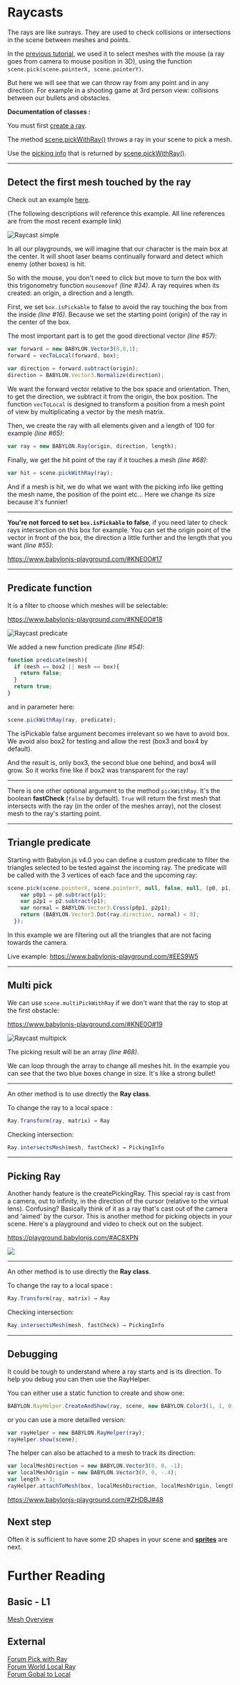 # Raycasts 

The rays are like sunrays.
They are used to check collisions or intersections in the scene between meshes and points.

In the [previous tutorial](/babylon101/picking_collisions), we used it to select meshes with the mouse (a ray goes from camera to mouse position in 3D),
using the function `scene.pick(scene.pointerX, scene.pointerY)`.

But here we will see that we can throw ray from any point and in any direction. 
For example in a shooting game at 3rd person view: collisions between our bullets and obstacles.

**Documentation of classes :**

You must first [create a ray](/api/classes/babylon.ray.html).

The method [scene.pickWithRay()](/api/classes/babylon.scene.html#pickwithray) throws a ray in your scene to pick a mesh.

Use the [picking info](/api/classes/babylon.pickinginfo.html) that is returned by [scene.pickWithRay()](/api/classes/babylon.scene.html#pickwithray).

______

## Detect the first mesh touched by the ray ##

 Check out an example [here](https://www.babylonjs-playground.com/#KNE0O#84).

 (The following descriptions will reference this example. All line references are from the most recent example link)

![Raycast simple](/img/how_to/raycast01.jpg)

In all our playgrounds, we will imagine that our character is the main box at the center.
It will shoot laser beams continually forward and detect which enemy (other boxes) is hit.

So with the mouse, you don't need to click but move to turn the box with this trigonometry function `mousemovef` *(line #34)*. 
A ray requires when its created: an origin, a direction and a length. 

First, we set `box.isPickable` to false to avoid the ray touching the box from the inside *(line #16)*.
Because we set the starting point (origin) of the ray in the center of the box.

The most important part is to get the good directional vector *(line #57)*:
		
```javascript
var forward = new BABYLON.Vector3(0,0,1);		
forward = vecToLocal(forward, box);
	
var direction = forward.subtract(origin);
direction = BABYLON.Vector3.Normalize(direction);
```
		
We want the forward vector relative to the box space and orientation. 
Then, to get the direction, we subtract it from the origin, the box position.
The function `vecToLocal` is designed to transform a position from a mesh point of view by multiplicating a vector by the mesh matrix.

Then, we create the ray with all elements given and a length of 100 for example *(line #65)*:

```javascript
var ray = new BABYLON.Ray(origin, direction, length);
```

Finally, we get the hit point of the ray if it touches a mesh *(line #68)*:

```javascript
var hit = scene.pickWithRay(ray);
```

And if a mesh is hit, we do what we want with the picking info like getting the mesh name, the position of the point etc...
Here we change its size because it's funnier! 

---

**You're not forced to set `box.isPickable` to false**, if you need later to check rays intersection on this box for example. 
You can set the origin point of the vector in front of the box, the direction a little further and the length that you want *(line #55)*:

 https://www.babylonjs-playground.com/#KNE0O#17


-----

## Predicate function ##

It is a filter to choose which meshes will be selectable:

https://www.babylonjs-playground.com/#KNE0O#18

![Raycast predicate](/img/how_to/raycast02.jpg)

We added a new function predicate *(line #54)*:

```javascript
function predicate(mesh){
  if (mesh == box2 || mesh == box){
    return false;
  }
  return true;
}
```

and in parameter here:

```javascript
scene.pickWithRay(ray, predicate);
```

The isPickable false argument becomes irrelevant so we have to avoid box.
We avoid also box2 for testing and allow the rest (box3 and box4 by default).

And the result is, only box3, the second blue one behind, and box4 will grow.
So it works fine like if box2 was transparent for the ray!  

---

There is one other optional argument to the method `pickWithRay`. It's the boolean **fastCheck** (`false` by default).
`True` will return the first mesh that intersects with the ray (in the order of the meshes array), not the closest mesh to the ray's starting point.

---

## Triangle predicate ## 

Starting with Babylon.js v4.0 you can define a custom predicate to filter the triangles selected to be tested against the incoming ray. The predicate will be called with the 3 vertices of each face and the upcoming ray:

```javascript
scene.pick(scene.pointerX, scene.pointerY, null, false, null, (p0, p1, p2, ray) => {
    var p0p1 = p0.subtract(p1);
    var p2p1 = p2.subtract(p1);
    var normal = BABYLON.Vector3.Cross(p0p1, p2p1);
    return (BABYLON.Vector3.Dot(ray.direction, normal) < 0);
  });
```

In this example we are filtering out all the triangles that are not facing towards the camera.

Live example: https://www.babylonjs-playground.com/#EES9W5

---

## Multi pick ## 

We can use `scene.multiPickWithRay` if we don't want that the ray to stop at the first obstacle: 

 https://www.babylonjs-playground.com/#KNE0O#19

![Raycast multipick](/img/how_to/raycast02.jpg)

The picking result will be an array *(line #68)*.

We can loop through the array to change all meshes hit. In the example you can see that the two blue boxes change in size. 
It's like a strong bullet! 

---

An other method is to use directly the **Ray class**.

To change the ray to a local space :

```javascript
Ray.Transform(ray, matrix) → Ray
```

Checking intersection:

```javascript
Ray.intersectsMesh(mesh, fastCheck) → PickingInfo
```

---

## Picking Ray ## 

Another handy feature is the createPickingRay. This special ray is cast from a camera, out to infinity, in the direction of the cursor (relative to the virtual lens). Confusing? Basically think of it as a ray that's cast out of the camera and 'aimed' by the cursor. This is another method for picking objects in your scene. Here's a playground and video to check out on the subject. 

 https://playground.babylonjs.com/#AC8XPN

[![](http://img.youtube.com/vi/dgsWKpa7RcY/0.jpg)](http://www.youtube.com/watch?v=dgsWKpa7RcY "Picking Meshes with Rays")

---

An other method is to use directly the **Ray class**.

To change the ray to a local space :

```javascript
Ray.Transform(ray, matrix) → Ray
```

Checking intersection:

```javascript
Ray.intersectsMesh(mesh, fastCheck) → PickingInfo
```

---

## Debugging 

It could be tough to understand where a ray starts and is its direction. To help you debug you can then use the RayHelper.

You can either use a static function to create and show one:

```javascript
BABYLON.RayHelper.CreateAndShow(ray, scene, new BABYLON.Color3(1, 1, 0.1));
```

or you can use a more detailled version:

```javascript
var rayHelper = new BABYLON.RayHelper(ray);
rayHelper.show(scene);
```

The helper can also be attached to a mesh to track its direction:

```javascript
var localMeshDirection = new BABYLON.Vector3(0, 0, -1);
var localMeshOrigin = new BABYLON.Vector3(0, 0, -.4);
var length = 3;
rayHelper.attachToMesh(box, localMeshDirection, localMeshOrigin, length);
```

https://www.babylonjs-playground.com/#ZHDBJ#48

## Next step

Often it is sufficient to have some 2D shapes in your scene and [**sprites**](/babylon101/Sprites) are next.

# Further Reading

## Basic - L1

[Mesh Overview](/features/Shapes)

## External

[Forum Pick with Ray](http://www.html5gamedevs.com/topic/26503-scenepickwithray-blues/)  
[Forum World Local Ray](http://www.html5gamedevs.com/topic/26602-worldlocalray/)  
[Forum Gobal to Local](http://www.html5gamedevs.com/topic/7599-convert-global-coordinates-to-local-coordinates/)



